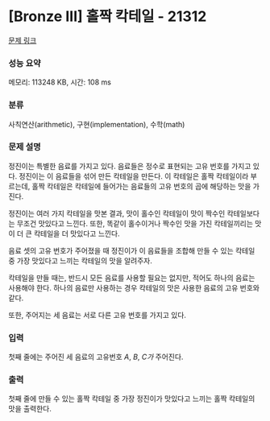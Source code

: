 # [Bronze III] 홀짝 칵테일 - 21312 

[문제 링크](https://www.acmicpc.net/problem/21312) 

### 성능 요약

메모리: 113248 KB, 시간: 108 ms

### 분류

사칙연산(arithmetic), 구현(implementation), 수학(math)

### 문제 설명

<p>정진이는 특별한 음료를 가지고 있다. 음료들은 정수로 표현되는 고유 번호를 가지고 있다. 정진이는 이 음료들을 섞어 만든 칵테일을 만든다. 이 칵테일은 홀짝 칵테일이라 부르는데, 홀짝 칵테일은 칵테일에 들어가는 음료들의 고유 번호의 곱에 해당하는 맛을 가진다.</p>

<p>정진이는 여러 가지 칵테일을 맛본 결과, 맛이 홀수인 칵테일이 맛이 짝수인 칵테일보다는 무조건 맛있다고 느낀다. 또한, 똑같이 홀수이거나 짝수인 맛을 가진 칵테일끼리는 맛이 더 큰 칵테일을 더 맛있다고 느낀다.</p>

<p>음료 셋의 고유 번호가 주어졌을 때 정진이가 이 음료들을 조합해 만들 수 있는 칵테일 중 가장 맛있다고 느끼는 칵테일의 맛을 알려주자.</p>

<p>칵테일을 만들 때는, 반드시 모든 음료를 사용할 필요는 없지만, 적어도 하나의 음료는 사용해야 한다. 하나의 음료만 사용하는 경우 칵테일의 맛은 사용한 음료의 고유 번호와 같다.</p>

<p>또한, 주어지는 세 음료는 서로 다른 고유 번호를 가지고 있다.</p>

### 입력 

 <p>첫째 줄에는 주어진 세 음료의 고유번호 <em>A</em>, <em>B</em>, <em>C가</em> 주어진다.</p>

### 출력 

 <p>첫째 줄에 만들 수 있는 홀짝 칵테일 중 가장 정진이가 맛있다고 느끼는 홀짝 칵테일의 맛을 출력한다.</p>

